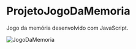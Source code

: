 # ProjetoJogoDaMemoria
Jogo da memória desenvolvido com JavaScript.

![JogoDaMemoria](https://user-images.githubusercontent.com/84925398/166554304-e6906c29-1225-41d7-985f-d48db09eb93f.gif)
